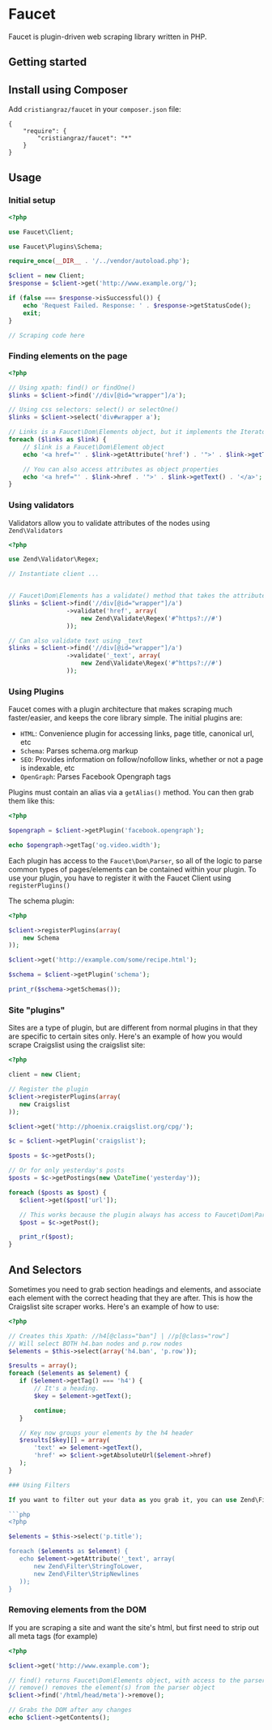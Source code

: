Faucet
=========

Faucet is plugin-driven web scraping library written in PHP.

Getting started
---------------

## Install using Composer

Add ``cristiangraz/faucet`` in your ``composer.json`` file:

	{
		"require": {
			"cristiangraz/faucet": "*"
		}
	}

Usage
-----

### Initial setup

```php
<?php

use Faucet\Client;

use Faucet\Plugins\Schema;

require_once(__DIR__ . '/../vendor/autoload.php');

$client = new Client;
$response = $client->get('http://www.example.org/');

if (false === $response->isSuccessful()) {
	echo 'Request Failed. Response: ' . $response->getStatusCode();
	exit;
}

// Scraping code here

```

### Finding elements on the page

```php
<?php

// Using xpath: find() or findOne()
$links = $client->find('//div[@id="wrapper"]/a');

// Using css selectors: select() or selectOne()
$links = $client->select('div#wrapper a');

// Links is a Faucet\Dom\Elements object, but it implements the Iterator interface
foreach ($links as $link) {
	// $link is a Faucet\Dom\Element object
	echo '<a href="' . $link->getAttribute('href') . '">' . $link->getText() . '</a>';

	// You can also access attributes as object properties
	echo '<a href="' . $link->href . '">' . $link->getText() . '</a>';
}

```

### Using validators

Validators allow you to validate attributes of the nodes using ``Zend\Validators``

```php
<?php

use Zend\Validator\Regex;

// Instantiate client ...


// Faucet\Dom\Elements has a validate() method that takes the attribute and an array of validators
$links = $client->find('//div[@id="wrapper"]/a')
				->validate('href', array(
					new Zend\Validate\Regex('#^https?://#')
				));

// Can also validate text using _text
$links = $client->find('//div[@id="wrapper"]/a')
				->validate('_text', array(
					new Zend\Validate\Regex('#^https?://#')
				));

```

### Using Plugins

Faucet comes with a plugin architecture that makes scraping much faster/easier, and keeps the core library simple. The initial plugins are:

 - ``HTML``: Convenience plugin for accessing links, page title, canonical url, etc
 - ``Schema``: Parses schema.org markup
 - ``SEO``: Provides information on follow/nofollow links, whether or not a page is indexable, etc
 - ``OpenGraph``: Parses Facebook Opengraph tags

 Plugins must contain an alias via a ``getAlias()`` method. You can then grab them like this:

 ```php
 <?php

 $opengraph = $client->getPlugin('facebook.opengraph');

 echo $opengraph->getTag('og.video.width');
 ```

 Each plugin has access to the ``Faucet\Dom\Parser``, so all of the logic to parse common types of pages/elements can be contained within your plugin. To use your plugin, you have to register it with the Faucet Client using ``registerPlugins()``

The schema plugin:

```php
<?php

$client->registerPlugins(array(
	new Schema
));

$client->get('http://example.com/some/recipe.html');

$schema = $client->getPlugin('schema');

print_r($schema->getSchemas());
```


### Site "plugins"

 Sites are a type of plugin, but are different from normal plugins in that they are specific to certain sites only. Here's an example of how you would scrape Craigslist using the craigslist site:

 ```php
<?php

client = new Client;

// Register the plugin
$client->registerPlugins(array(
	new Craigslist
));

$client->get('http://phoenix.craigslist.org/cpg/');

$c = $client->getPlugin('craigslist');

$posts = $c->getPosts();

// Or for only yesterday's posts
$posts = $c->getPostings(new \DateTime('yesterday'));

foreach ($posts as $post) {
	$client->get($post['url']);

	// This works because the plugin always has access to Faucet\Dom\Parser object
	$post = $c->getPost();

	print_r($post);
}

 ```

 ## And Selectors

 Sometimes you need to grab section headings and elements, and associate each element with the correct heading that they are after. This is how the Craigslist site scraper works. Here's an example of how to use:

 ```php
<?php

// Creates this Xpath: //h4[@class="ban"] | //p[@class="row"]
// Will select BOTH h4.ban nodes and p.row nodes
$elements = $this->select(array('h4.ban', 'p.row'));

$results = array();
foreach ($elements as $element) {
	if ($element->getTag() === 'h4') {
		// It's a heading.
		$key = $element->getText();

		continue;
	}

	// Key now groups your elements by the h4 header
	$results[$key][] = array(
		'text' => $element->getText(),
		'href' => $client->getAbsoluteUrl($element->href)
	);
 }

 ### Using Filters

 If you want to filter out your data as you grab it, you can use Zend\Filters

 ```php
 <?php

$elements = $this->select('p.title');

foreach ($elements as $element) {
	echo $element->getAttribute('_text', array(
		new Zend\Filter\StringToLower,
		new Zend\Filter\StripNewlines
	));
}
```

### Removing elements from the DOM

If you are scraping a site and want the site's html, but first need to strip out all meta tags (for example)

```php
<?php

$client->get('http://www.example.com');

// find() returns Faucet\Dom\Elements object, with access to the parser
// remove() removes the element(s) from the parser object
$client->find('/html/head/meta')->remove();

// Grabs the DOM after any changes
echo $client->getContents();

```